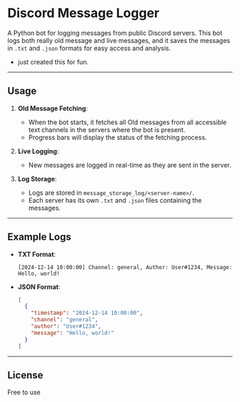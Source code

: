 # Discord Message Logger

A Python bot for logging messages from public Discord servers. This bot logs both really old message and live messages, and it saves the messages in `.txt` and `.json` formats for easy access and analysis.

- just created this for fun.

---

## Usage

1. **Old Message Fetching**:
   - When the bot starts, it fetches all Old messages from all accessible text channels in the servers where the bot is present.
   - Progress bars will display the status of the fetching process.

2. **Live Logging**:
   - New messages are logged in real-time as they are sent in the server.

3. **Log Storage**:
   - Logs are stored in `message_storage_log/<server-name>/`.
   - Each server has its own `.txt` and `.json` files containing the messages.

---

## Example Logs

- **TXT Format**:
  ```plaintext
  [2024-12-14 10:00:00] Channel: general, Author: User#1234, Message: Hello, world!
  ```

- **JSON Format**:
  ```json
  [
    {
      "timestamp": "2024-12-14 10:00:00",
      "channel": "general",
      "author": "User#1234",
      "message": "Hello, world!"
    }
  ]
  ```

---

## License

Free to use

